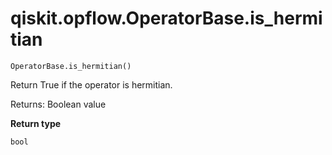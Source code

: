 # qiskit.opflow\.OperatorBase.is\_hermitian

`OperatorBase.is_hermitian()`

Return True if the operator is hermitian.

Returns: Boolean value

**Return type**

`bool`
